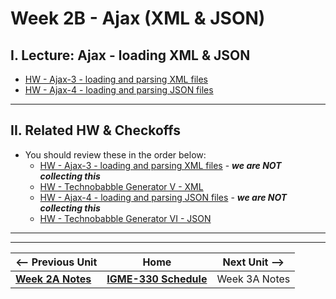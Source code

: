 # Week 2B - Ajax (XML & JSON)

## I. Lecture: Ajax - loading XML & JSON

- [HW - Ajax-3 - loading and parsing XML files](https://github.com/tonethar/IGME-330-Master/blob/master/notes/HW-ajax-3.md)
- [HW - Ajax-4 - loading and parsing JSON files](https://github.com/tonethar/IGME-330-Master/blob/master/notes/HW-ajax-4.md)

<hr>

## II. Related HW & Checkoffs
- You should review these in the order below:
  - [HW - Ajax-3 - loading and parsing XML files](https://github.com/tonethar/IGME-330-Master/blob/master/notes/HW-ajax-3.md) - ***we are NOT collecting this***
  - [HW - Technobabble Generator V - XML](https://github.com/tonethar/IGME-330-Master/blob/master/notes/HW-technobabble-5.md)
  - [HW - Ajax-4 - loading and parsing JSON files](https://github.com/tonethar/IGME-330-Master/blob/master/notes/HW-ajax-4.md) - ***we are NOT collecting this***
  - [HW - Technobabble Generator VI - JSON](https://github.com/tonethar/IGME-330-Master/blob/master/notes/HW-technobabble-6.md)


<hr><hr>

| <-- Previous Unit | Home | Next Unit -->
| --- | --- | --- 
| [**Week 2A Notes**](02A.md)     |  [**IGME-330 Schedule**](../schedule.md) | Week 3A Notes
